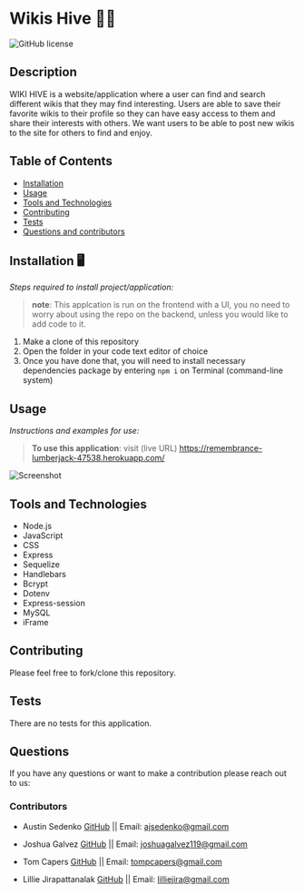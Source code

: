 # Wikis Hive 🍯🐝
![GitHub license](https://img.shields.io/badge/license-MIT-yellow.svg) 

## Description
WIKI HIVE is a website/application where a user can find and search different wikis that they may find interesting. 
Users are able to save their favorite wikis to their profile so they can have easy access to them and share their interests with others. We want users to be able to post new wikis to the site for others to find and enjoy.

## Table of Contents 
- [Installation](#installation)
- [Usage](#usage)
- [Tools and Technologies](#tools-and-Technologies)
- [Contributing](#contributing)
- [Tests](#tests)
- [Questions and contributors](#questions)


## Installation 🖥️
*Steps required to install project/application:*

> **note**: This applcation is run on the frontend with a UI, you no need to worry about using the repo on the backend, unless you would like to add code to it.

1.	Make a clone of this repository
2.	Open the folder in your code text editor of choice
3.	Once you have done that, you will need to install necessary dependencies package by entering `npm i` on Terminal (command-line system)


## Usage 
*Instructions and examples for use:* 
> **To use this application**: visit (live URL) https://remembrance-lumberjack-47538.herokuapp.com/

![Screenshot](https://github.com/Lilliemefie/Note-Taker/blob/main/assets/project%202%20screenshot.gif)


## Tools and Technologies 
- Node.js
- JavaScript
- CSS
- Express 
- Sequelize
- Handlebars
- Bcrypt
- Dotenv
- Express-session
- MySQL
- iFrame


## Contributing
Please feel free to fork/clone this repository.

## Tests
There are no tests for this application.

## Questions 
If you have any questions or want to make a contribution please reach out to us:
### Contributors
* Austin Sedenko [GitHub](https://github.com/ajsedenko) || Email: ajsedenko@gmail.com

* Joshua Galvez [GitHub](https://github.com/joshuagalvez11) || Email: joshuagalvez119@gmail.com

* Tom Capers [GitHub](https://github.com/TomCapers) || Email: tompcapers@gmail.com

* Lillie Jirapattanalak [GitHub](https://github.com/lilliemefie/) || Email: lilliejira@gmail.com
